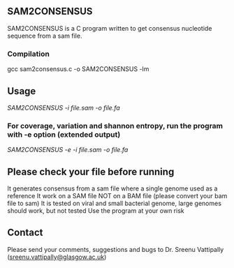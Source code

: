 ## SAM2CONSENSUS

SAM2CONSENSUS is a C program written to get consensus nucleotide sequence from a sam file.

### Compilation
gcc sam2consensus.c -o SAM2CONSENSUS -lm 


## Usage
*SAM2CONSENSUS -i file.sam -o file.fa*

### For coverage, variation and shannon entropy, run the program with -e option (extended output)
*SAM2CONSENSUS -e -i file.sam -o file.fa*

## Please check your file before running
It generates consensus from a sam file where a single genome used as a reference
It work on a SAM file NOT on a BAM file (please convert your bam file to sam)
It is tested on viral and small bacterial genome, large genomes should work, but not tested
Use the program at your own risk

## Contact
Please send your comments, suggestions and bugs to Dr. Sreenu Vattipally (sreenu.vattipally@glasgow.ac.uk)
